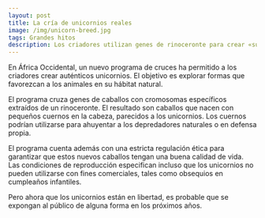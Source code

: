 ```yaml
---
layout: post
title: La cría de unicornios reales
image: /img/unicorn-breed.jpg
tags: Grandes hitos
description: Los criadores utilizan genes de rinoceronte para crear «supercaballos».
---
```


En África Occidental, un nuevo programa de cruces ha permitido a los criadores crear auténticos unicornios. El objetivo es explorar formas que favorezcan a los animales en su hábitat natural.

El programa cruza genes de caballos con cromosomas específicos extraídos de un rinoceronte. El resultado son caballos que nacen con pequeños cuernos en la cabeza, parecidos a los unicornios. Los cuernos podrían utilizarse para ahuyentar a los depredadores naturales o en defensa propia.

El programa cuenta además con una estricta regulación ética para garantizar que estos nuevos caballos tengan una buena calidad de vida. Las condiciones de reproducción especifican incluso que los unicornios no pueden utilizarse con fines comerciales, tales como obsequios en cumpleaños infantiles.

Pero ahora que los unicornios están en libertad, es probable que se expongan al público de alguna forma en los próximos años.
